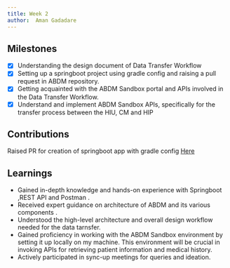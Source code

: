 ```yaml
---
title: Week 2
author:  Aman Gadadare
---
```

## Milestones

- [x] Understanding the design  document of  Data Transfer Workflow 
- [x] Setting up a springboot project using gradle config and raising a pull request in ABDM repository. 
- [x] Getting acquainted with the ABDM Sandbox portal and APIs involved in the Data Transfer Workflow. 
- [x] Understand and implement ABDM Sandbox APIs, specifically for the  transfer process between the HIU, CM and HIP

## Contributions
 Raised PR for creation of springboot app with gradle config [Here](https://github.com/atulai-sg/abdm-sdk/pull/12)

## Learnings
- Gained in-depth knowledge and hands-on experience with Springboot ,REST API and Postman .
- Received expert guidance on  architecture of ABDM and its various components .
- Understood the high-level architecture and overall design workflow  needed for the data tarnsfer.
- Gained proficiency in working with the ABDM Sandbox environment by setting it up locally on my machine. This  environment will be crucial in invoking APIs for retrieving patient information and medical history.
- Actively participated  in sync-up meetings for queries and ideation.






